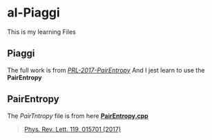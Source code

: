 # al-Piaggi
This is my learning Files
## Piaggi
The full work is from *[PRL-2017-PairEntropy](https://github.com/PabloPiaggi/PRL-2017-PairEntropy.git)*
And I jest learn to use the **PairEntropy**
## PairEntropy
The *PairTntropy* file is from here **[PairEntropy.cpp](https://github.com/PabloPiaggi/plumed2/blob/entropyCVcolvar/src/colvar/PairEntropy.cpp)**


> [Phys. Rev. Lett. 119, 015701 (2017)](https://github.com/PabloPiaggi/PRL-2017-PairEntropy#phys-rev-lett-119-015701-2017)
